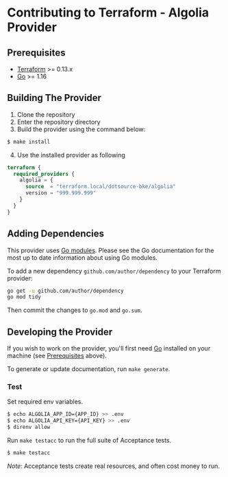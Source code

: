 # Contributing to Terraform - Algolia Provider

## Prerequisites

-	[Terraform](https://www.terraform.io/downloads.html) >= 0.13.x
-	[Go](https://golang.org/doc/install) >= 1.16

## Building The Provider

1. Clone the repository
2. Enter the repository directory
3. Build the provider using the command below:
```sh
$ make install
```
4. Use the installed provider as following
```terraform
terraform {
  required_providers {
    algolia = {
      source  = "terraform.local/dotsource-bke/algolia"
      version = "999.999.999"
    }
  }
}
```

## Adding Dependencies

This provider uses [Go modules](https://github.com/golang/go/wiki/Modules).
Please see the Go documentation for the most up to date information about using Go modules.

To add a new dependency `github.com/author/dependency` to your Terraform provider:

```sh
go get -u github.com/author/dependency
go mod tidy
```

Then commit the changes to `go.mod` and `go.sum`.

## Developing the Provider

If you wish to work on the provider, you'll first need [Go](http://www.golang.org) installed on your machine (see [Prerequisites](#requirements) above).

To generate or update documentation, run `make generate`.

### Test
Set required env variables.
```sh
$ echo ALGOLIA_APP_ID={APP_ID} >> .env
$ echo ALGOLIA_API_KEY={API_KEY} >> .env
$ direnv allow
```

Run `make testacc` to run the full suite of Acceptance tests.
```sh
$ make testacc
```
*Note:* Acceptance tests create real resources, and often cost money to run.

